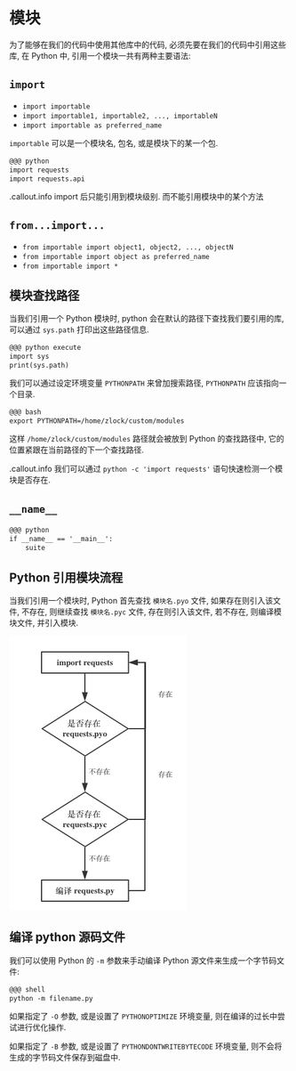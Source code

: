 <!SLIDE transition=turnUp>
# 模块

为了能够在我们的代码中使用其他库中的代码, 必须先要在我们的代码中引用这些库, 在 Python 中, 引用一个模块一共有两种主要语法:

## `import`

- `import importable`
- `import importable1, importable2, ..., importableN`
- `import importable as preferred_name`

`importable` 可以是一个模块名, 包名, 或是模块下的某一个包.

    @@@ python
    import requests
    import requests.api

.callout.info import 后只能引用到模块级别. 而不能引用模块中的某个方法

## `from...import...`

- `from importable import object1, object2, ..., objectN`
- `from importable import object as preferred_name`
- `from importable import *`

## 模块查找路径

当我们引用一个 Python 模块时, python 会在默认的路径下查找我们要引用的库, 可以通过 `sys.path` 打印出这些路径信息.

    @@@ python execute
    import sys
    print(sys.path)

我们可以通过设定环境变量 `PYTHONPATH` 来曾加搜索路径, `PYTHONPATH` 应该指向一个目录.

    @@@ bash
    export PYTHONPATH=/home/zlock/custom/modules

这样 `/home/zlock/custom/modules` 路径就会被放到 Python 的查找路径中, 它的位置紧跟在当前路径的下一个查找路径.

.callout.info 我们可以通过 `python -c 'import requests'` 语句快速检测一个模块是否存在.

## `__name__`

    @@@ python
    if __name__ == '__main__':
        suite

<!SLIDE transition=turnUp>
## Python 引用模块流程

当我们引用一个模块时, Python 首先查找 `模块名.pyo` 文件, 如果存在则引入该文件, 不存在, 则继续查找 `模块名.pyc` 文件, 存在则引入该文件, 若不存在, 则编译模块文件, 并引入模块.

![import modules](../_images/modules/import_modules.png)

## 编译 python 源码文件

我们可以使用 Python 的 `-m` 参数来手动编译 Python 源文件来生成一个字节码文件:

    @@@ shell
    python -m filename.py

如果指定了 `-O` 参数, 或是设置了 `PYTHONOPTIMIZE` 环境变量, 则在编译的过长中尝试进行优化操作.

如果指定了 `-B` 参数, 或是设置了 `PYTHONDONTWRITEBYTECODE` 环境变量, 则不会将生成的字节码文件保存到磁盘中.